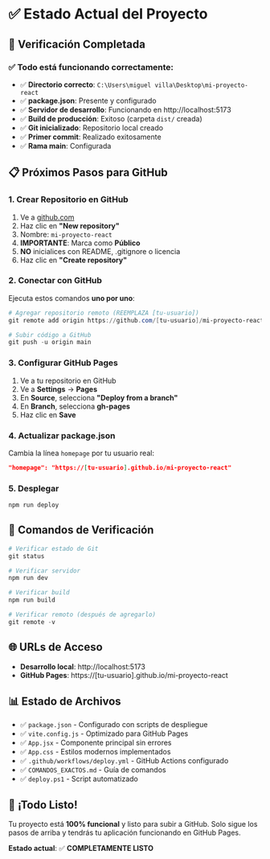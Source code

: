 # ✅ Estado Actual del Proyecto

## 🎯 Verificación Completada

### ✅ **Todo está funcionando correctamente:**

- ✅ **Directorio correcto**: `C:\Users\miguel villa\Desktop\mi-proyecto-react`
- ✅ **package.json**: Presente y configurado
- ✅ **Servidor de desarrollo**: Funcionando en http://localhost:5173
- ✅ **Build de producción**: Exitoso (carpeta `dist/` creada)
- ✅ **Git inicializado**: Repositorio local creado
- ✅ **Primer commit**: Realizado exitosamente
- ✅ **Rama main**: Configurada

## 📋 Próximos Pasos para GitHub

### 1. Crear Repositorio en GitHub
1. Ve a [github.com](https://github.com)
2. Haz clic en **"New repository"**
3. Nombre: `mi-proyecto-react`
4. **IMPORTANTE**: Marca como **Público**
5. **NO** inicialices con README, .gitignore o licencia
6. Haz clic en **"Create repository"**

### 2. Conectar con GitHub
Ejecuta estos comandos **uno por uno**:

```powershell
# Agregar repositorio remoto (REEMPLAZA [tu-usuario])
git remote add origin https://github.com/[tu-usuario]/mi-proyecto-react.git

# Subir código a GitHub
git push -u origin main
```

### 3. Configurar GitHub Pages
1. Ve a tu repositorio en GitHub
2. Ve a **Settings** → **Pages**
3. En **Source**, selecciona **"Deploy from a branch"**
4. En **Branch**, selecciona **gh-pages**
5. Haz clic en **Save**

### 4. Actualizar package.json
Cambia la línea `homepage` por tu usuario real:
```json
"homepage": "https://[tu-usuario].github.io/mi-proyecto-react"
```

### 5. Desplegar
```powershell
npm run deploy
```

## 🔧 Comandos de Verificación

```powershell
# Verificar estado de Git
git status

# Verificar servidor
npm run dev

# Verificar build
npm run build

# Verificar remoto (después de agregarlo)
git remote -v
```

## 🌐 URLs de Acceso

- **Desarrollo local**: http://localhost:5173
- **GitHub Pages**: https://[tu-usuario].github.io/mi-proyecto-react

## 📊 Estado de Archivos

- ✅ `package.json` - Configurado con scripts de despliegue
- ✅ `vite.config.js` - Optimizado para GitHub Pages
- ✅ `App.jsx` - Componente principal sin errores
- ✅ `App.css` - Estilos modernos implementados
- ✅ `.github/workflows/deploy.yml` - GitHub Actions configurado
- ✅ `COMANDOS_EXACTOS.md` - Guía de comandos
- ✅ `deploy.ps1` - Script automatizado

## 🎉 ¡Todo Listo!

Tu proyecto está **100% funcional** y listo para subir a GitHub. Solo sigue los pasos de arriba y tendrás tu aplicación funcionando en GitHub Pages.

**Estado actual**: ✅ **COMPLETAMENTE LISTO** 